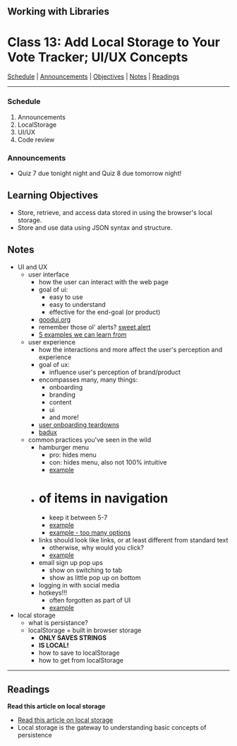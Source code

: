 ## **Working with Libraries**
# Class 13: Add Local Storage to Your Vote Tracker; UI/UX Concepts

[Schedule](#schedule) | [Announcements](#announcements) | [Objectives](#learning-objectives) | [Notes](#notes) | [Readings](#readings)


<hr></hr>

### Schedule
1. Announcements
1. LocalStorage
1. UI/UX
1. Code review

### Announcements
* Quiz 7 due tonight night and Quiz 8 due tomorrow night!

## Learning Objectives
- Store, retrieve, and access data stored in using the browser's local storage.
- Store and use data using JSON syntax and structure.

## Notes
* UI and UX
    * user interface
        * how the user can interact with the web page
        * goal of ui:
            - easy to use
            - easy to understand
            - effective for the end-goal (or product)
        * [goodui.org](http://www.goodui.org/)
        * remember those ol' alerts? [sweet alert](http://www.javascripting.com/view/sweetalert)
        * [5 examples we can learn from](https://www.interaction-design.org/literature/article/bad-design-vs-good-design-5-examples-we-can-learn-frombad-design-vs-good-design-5-examples-we-can-learn-from-130706)
    * user experience
        * how the interactions and more affect the user's perception and experience
        * goal of ux:
            * influence user's perception of brand/product
        * encompasses many, many things:
            - onboarding
            - branding
            - content
            - ui
            - and more!
        * [user onboarding teardowns](https://www.useronboard.com/onboarding-teardowns/)
        * [badux](http://badux.tumblr.com/)
    * common practices you've seen in the wild
        - hamburger menu
            - pro: hides menu
            - con: hides menu, also not 100% intuitive
            - [example](https://theoutline.com/)
        - # of items in navigation
            - keep it between 5-7
            - [example](https://wordpress.com/)
            - [example - too many options](https://www.usatoday.com/)
        - links should look like links, or at least different from standard text
            - otherwise, why would you click?
            - [example](http://www.goodui.org/)
        - email sign up pop ups
          - show on switching to tab
          - show as little pop up on bottom
        - logging in with social media
        - hotkeys!!!
            - often forgotten as part of UI
            - [example](https://workflowy.com/)
* local storage
    * what is persistance?
    * localStorage = built in browser storage
        * **ONLY SAVES STRINGS**
        * **IS LOCAL!**
        * how to save to localStorage
        * how to get from localStorage

<hr></hr>

## Readings

**Read this article on local storage**

- [Read this article on local storage](http://diveintohtml5.info/storage.html)
- Local storage is the gateway to understanding basic concepts of persistence

